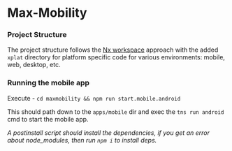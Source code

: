 # Max-Mobility

### Project Structure

The project structure follows the [Nx workspace](https://nrwl.io/nx/guide-nx-workspace#create-a-new-nx-workspace) approach with the added `xplat` directory for platform specific code for various environments: mobile, web, desktop, etc.

### Running the mobile app

Execute - `cd maxmobility && npm run start.mobile.android`

This should path down to the `apps/mobile` dir and exec the `tns run android` cmd to start the mobile app.

_A postinstall script should install the dependencies, if you get an error about node_modules, then run `npm i` to install deps._
